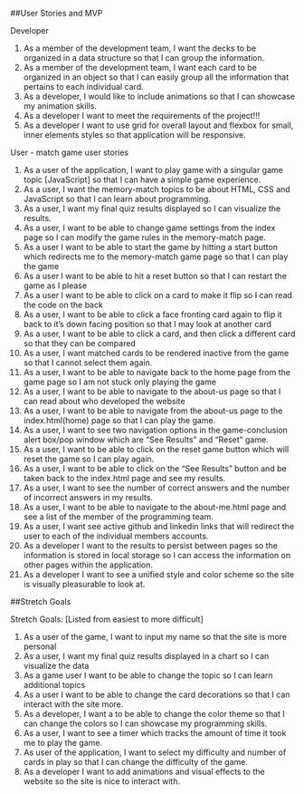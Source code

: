 ##User Stories and MVP

Developer
1.	As a member of the development team, I want the decks to be organized in a data structure so that I can group the information. 
2.	As a member of the development team, I want each card to be organized in an object so that I can easily group all the information that pertains to each individual card. 
3.	As a developer, I would like to include animations so that I can showcase my animation skills.
4.	As a developer I want to meet the requirements of the project!!!
5.	As a developer I want to use grid for overall layout and flexbox for small, inner elements styles so that application will be responsive. 

User  - match game user stories
1.	As a user of the application, I want to play game with a singular game topic [JavaScript] so that I can have a simple game experience. 
2.	As a user, I want the memory-match topics to be about HTML, CSS and JavaScript so that I can learn about programming. 
3.	As a user, I want my final quiz results displayed so I can visualize the results. 
4.	As a user, I want to be able to change game settings from the index page so I can modify the game rules in the memory-match page. 
5.	As a user I want to be able to start the game by hitting a start button which redirects me to the memory-match game page so that I can play the game
6.	As a user I want to be able to hit a reset button so that I can restart the game as I please 
7.	As a user I want to be able to click on a card to make it flip so I can read the code on the back
8.	As a user, I want to be able to click a face fronting card again to flip it back to it’s down facing position so that I may look at another card 
9.	As a user, I want to be able to click a card, and then click a different card so that they can be compared 
10.	As a user, I want matched cards to be rendered inactive from the game so that I cannot select them again.
11.	As a user, I want to be able to navigate back to the home page from the game page so I am not stuck only playing the game 
12.	As a user, I want to be able to navigate to the about-us page so that I can read about who developed the website
13.	As a user, I want to be able to navigate from the about-us page to the index.html(home) page so that I can play the game.
14.	As a user, I want to see two navigation options in the game-conclusion alert box/pop window which are “See Results” and “Reset” game. 
15.	As a user, I want to be able to click on the reset game button which will reset the game so I can play again. 
16.	As a user, I want to be able to click on the “See Results” button and be taken back to the index.html page and see my results.
17.	As a user, I want to see the number of correct answers and the number of incorrect answers in my results. 
18.	As a user, I want to be able to navigate to the about-me.html page and see a list of the member of the programming team. 
19.	As a user, I want see active github and linkedin links that will redirect the user to each of the individual members accounts.
20.	As a developer I want to the results to persist between pages so the information is stored in local storage so I can access the information on other pages within the application.
21.	As a developer I want to see a unified style and color scheme  so the site is visually pleasurable to look at.


##Stretch Goals

Stretch Goals: [Listed from easiest to more difficult]
1.	As a user of the game, I want to input my name so that the site is more personal
2.	As a user, I want my final quiz results displayed in a chart so I can visualize the data
3.	As a game user I want to be able to change the topic so I can learn additional topics 
4.	As a user I want to be able to change the card decorations so that I can interact with the site more.
5.	As a developer, I want a to be able to change the color theme so that I can 
change the colors so I can showcase my programming skills.
6.	As a user, I want to see a timer which tracks the amount of time it took me to play the game. 
7.	As user of the application, I want to select my difficulty and number of cards in play so that I can change the difficulty of the game. 
8.	As a developer I want to add animations and visual effects to the website so the site is nice to interact with. 

